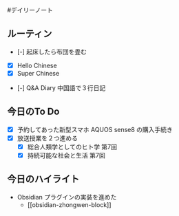 #デイリーノート
## ルーティン
- [-] 起床したら布団を畳む
- [x] Hello Chinese
- [x] Super Chinese
- [-] Q&A Diary 中国語で３行日記
## 今日のTo Do
- [x] 予約してあった新型スマホ AQUOS sense8 の購入手続き
- [x] 放送授業を２つ進める
	- [x] 総合人類学としてのヒト学 第7回
	- [x] 持続可能な社会と生活 第7回
## 今日のハイライト
- Obsidian プラグインの実装を進めた
	- [[obsidian-zhongwen-block]]
